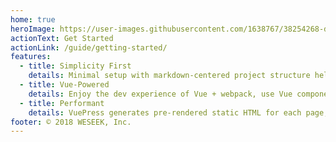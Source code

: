 ```yaml
---
home: true
heroImage: https://user-images.githubusercontent.com/1638767/38254268-d4476bbe-3793-11e8-964c-8865d690baff.png
actionText: Get Started
actionLink: /guide/getting-started/
features:
  - title: Simplicity First
    details: Minimal setup with markdown-centered project structure helps you focus on writing.
  - title: Vue-Powered
    details: Enjoy the dev experience of Vue + webpack, use Vue components in markdown, and develop custom themes with Vue.
  - title: Performant
    details: VuePress generates pre-rendered static HTML for each page, and runs as an SPA once a page is loaded.
footer: © 2018 WESEEK, Inc.
---
```




